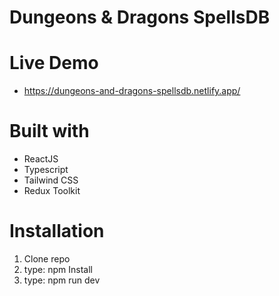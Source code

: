 ﻿# Dungeons & Dragons SpellsDB

# Live Demo
* https://dungeons-and-dragons-spellsdb.netlify.app/

# Built with
* ReactJS
* Typescript
* Tailwind CSS
* Redux Toolkit

# Installation
1. Clone repo
2. type: npm Install
3. type: npm run dev
